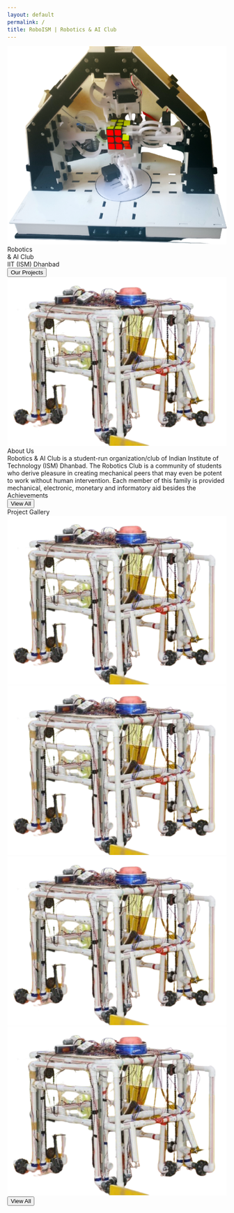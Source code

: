 ```yaml
---
layout: default
permalink: /
title: RoboISM | Robotics & AI Club
---
```


<div class="block block--hero block--2-column">
        <div class="block__image">
            <img src="images/1-removebg-preview.png" alt="Rubik Cube Solver by RoboISM">
        </div>
        <div class="content content--hero">
            <div class="content__heading">
                Robotics<br>
                & AI Club
            </div>
            <div class="content__sub-heading">
                IIT (ISM) Dhanbad
            </div>
            <button class="button--primary">
                Our Projects
            </button>
        </div>
    </div>
    <div class="block block--2-column">
        <div class="block__image">
            <img src="images/5-removebg-preview.png" alt="">
        </div>
        <div class="content">
            <div class="content__heading">
                About Us
            </div>
            <div class="content__content">
                Robotics & AI Club is a student-run organization/club of Indian Institute of Technology (ISM) Dhanbad. The Robotics Club is a community of students who derive pleasure in creating mechanical peers that may even be potent to work without human intervention. Each member of this family is provided mechanical, electronic, monetary and informatory aid besides the
            </div>
        </div>
    </div>
    <div class="block">
        <div class="content">
            <div class="content__heading">
                Achievements
            </div>
            <div class="content__content">
            </div>
        </div>
        <button>
            View All
        </button>
    </div>
    <div class="block">
        <div class="content content--with-bottom">
            <div class="content__heading">
                Project Gallery
            </div>
            <div class="content__content content__content--gallery">
                <img src="images/5-removebg-preview.png" alt="">
                <img src="images/5-removebg-preview.png" alt="">
                <img src="images/5-removebg-preview.png" alt="">
                <img src="images/5-removebg-preview.png" alt="">
            </div>
        </div>
        <button>
            View All
        </button>
    </div>
</main>
